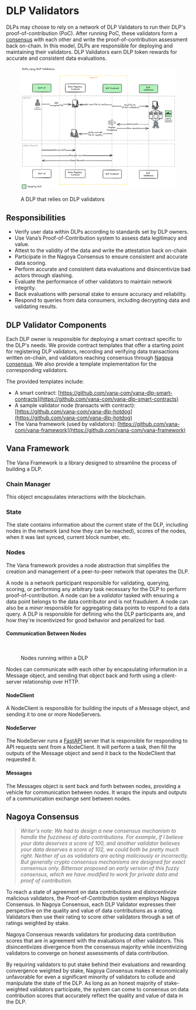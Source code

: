 # DLP Validators

DLPs may choose to rely on a network of DLP Validators to run their DLP's proof-of-contribution (PoC). After running PoC, these validators form a [consensus](../../../core-concepts/key-elements/proof-of-contribution/#nagoya-consensus) with each other and write the proof-of-contribution assessment back on-chain. In this model, DLPs are responsible for deploying and maintaining their validators. DLP Validators earn DLP token rewards for accurate and consistent data evaluations.

<figure><img src="../../../.gitbook/assets/image (2) (1) (1).png" alt=""><figcaption><p>A DLP that relies on DLP validators</p></figcaption></figure>

## **Responsibilities**

* Verify user data within DLPs according to standards set by DLP owners.
* Use Vana’s Proof-of-Contribution system to assess data legitimacy and value.
* Attest to the validity of the data and write the attestation back on-chain
* Participate in the Nagoya Consensus to ensure consistent and accurate data scoring.
* Perform accurate and consistent data evaluations and disincentivize bad actors through slashing.
* Evaluate the performance of other validators to maintain network integrity.
* Back evaluations with personal stake to ensure accuracy and reliability.
* Respond to queries from data consumers, including decrypting data and validating results.

## DLP Validator Components

Each DLP owner is responsible for deploying a smart contract specific to the DLP's needs. We provide contract templates that offer a starting point for registering DLP validators, recording and verifying data transactions written on-chain, and validators reaching consensus through [Nagoya consensus](https://colab.research.google.com/drive/19MUtnOTk1kXp18pCRGNBgMTOJhW-4TGK). We also provide a template implementation for the corresponding validators.

The provided templates include:

* A smart contract: [https://github.com/vana-com/vana-dlp-smart-contracts](https://github.com/vana-com/vana-dlp-smart-contracts)
* A sample validator node (transacts with contract): [https://github.com/vana-com/vana-dlp-hotdog](https://github.com/vana-com/vana-dlp-hotdog)
* The Vana framework (used by validators): [https://github.com/vana-com/vana-framework](https://github.com/vana-com/vana-framework)

## Vana Framework

The Vana Framework is a library designed to streamline the process of building a DLP.

### Chain Manager

This object encapsulates interactions with the blockchain.

### State

The state contains information about the current state of the DLP, including nodes in the network (and how they can be reached), scores of the nodes, when it was last synced, current block number, etc.&#x20;

### Nodes

The Vana framework provides a node abstraction that simplifies the creation and management of a peer-to-peer network that operates the DLP.

A node is a network participant responsible for validating, querying, scoring, or performing any arbitrary task necessary for the DLP to perform proof-of-contribution. A node can be a _validator_ tasked with ensuring a data point belongs to the data contributor and is not fraudulent. A node can also be a _miner_ responsible for aggregating data points to respond to a data query. A DLP is responsible for defining who the DLP participants are, and how they're incentivized for good behavior and penalized for bad.&#x20;

#### Communication Between Nodes

<figure><img src="../../../.gitbook/assets/Vana Docs Graphics.jpg" alt="" width="375"><figcaption><p>Nodes running within a DLP</p></figcaption></figure>

Nodes can communicate with each other by encapsulating information in a Message object, and sending that object back and forth using a client-server relationship over HTTP.

#### NodeClient

A NodeClient is responsible for building the inputs of a Message object, and sending it to one or more NodeServers.&#x20;

#### NodeServer

The NodeServer runs a [FastAPI](https://fastapi.tiangolo.com/) server that is responsible for responding to API requests sent from a NodeClient. It will perform a task, then fill the outputs of the Message object and send it back to the NodeClient that requested it.

#### Messages

The Messages object is sent back and forth between nodes, providing a vehicle for communication between nodes. It wraps the inputs and outputs of a communication exchange sent between nodes.

## Nagoya Consensus

> _Writer's note: We had to design a new consensus mechanism to handle the fuzziness of data contributions. For example, if I believe your data deserves a score of 100, and another validator believes your data deserves a score of 102, we could both be pretty much right. Neither of us as validators are acting maliciously or incorrectly. But generally crypto consensus mechanisms are designed for exact consensus only. Bittensor proposed an early version of this fuzzy consensus, which we have modified to work for private data and proof of contribution._&#x20;

To reach a state of agreement on data contributions and disincentivize malicious validators, the Proof-of-Contribution system employs Nagoya Consensus. In Nagoya Consensus, each DLP Validator expresses their perspective on the quality and value of data contributions as a rating. Validators then use their rating to score other validators through a set of ratings weighted by stake.

Nagoya Consensus rewards validators for producing data contribution scores that are in agreement with the evaluations of other validators. This disincentivizes divergence from the consensus majority while incentivizing validators to converge on honest assessments of data contribution.

By requiring validators to put stake behind their evaluations and rewarding convergence weighted by stake, Nagoya Consensus makes it economically unfavorable for even a significant minority of validators to collude and manipulate the state of the DLP. As long as an honest majority of stake-weighted validators participate, the system can come to consensus on data contribution scores that accurately reflect the quality and value of data in the DLP.

